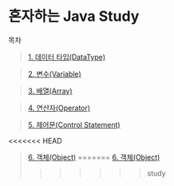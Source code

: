 혼자하는 Java Study
===
목차

> [1. 데이터 타입(DataType)](https://github.com/chae-lyn/java-study-lyn/tree/study/1.DataType)

> [2. 변수(Variable)](https://github.com/chae-lyn/java-study-lyn/tree/study/2.Variable)

> [3. 배열(Array)](https://github.com/chae-lyn/java-study-lyn/tree/study/3.Array)

> [4. 연산자(Operator)](https://github.com/chae-lyn/java-study-lyn/tree/study/4.Operator)

> [5. 제어문(Control Statement)](https://github.com/chae-lyn/java-study-lyn/tree/study/5.Control%20Statement)

<<<<<<< HEAD
> [6. 객체(Object)]()
=======
> [6. 객체(Object)](https://github.com/chae-lyn/java-study-lyn/tree/study/6.Object)
>>>>>>> study
